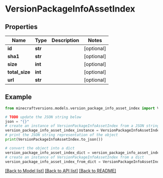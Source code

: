 # VersionPackageInfoAssetIndex


## Properties

Name | Type | Description | Notes
------------ | ------------- | ------------- | -------------
**id** | **str** |  | [optional] 
**sha1** | **str** |  | [optional] 
**size** | **int** |  | [optional] 
**total_size** | **int** |  | [optional] 
**url** | **str** |  | [optional] 

## Example

```python
from minecraftversions.models.version_package_info_asset_index import VersionPackageInfoAssetIndex

# TODO update the JSON string below
json = "{}"
# create an instance of VersionPackageInfoAssetIndex from a JSON string
version_package_info_asset_index_instance = VersionPackageInfoAssetIndex.from_json(json)
# print the JSON string representation of the object
print(VersionPackageInfoAssetIndex.to_json())

# convert the object into a dict
version_package_info_asset_index_dict = version_package_info_asset_index_instance.to_dict()
# create an instance of VersionPackageInfoAssetIndex from a dict
version_package_info_asset_index_from_dict = VersionPackageInfoAssetIndex.from_dict(version_package_info_asset_index_dict)
```
[[Back to Model list]](../README.md#documentation-for-models) [[Back to API list]](../README.md#documentation-for-api-endpoints) [[Back to README]](../README.md)


